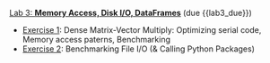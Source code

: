 [Lab 3: **Memory Access, Disk I/O, DataFrames**](https://github.com/PsuAstro528/lab3)  (due {{lab3_due}})
- [Exercise 1](https://psuastro528.github.io/lab3/ex1.html):  Dense Matrix-Vector Multiply:  Optimizing serial code, Memory access paterns, Benchmarking
- [Exercise 2](https://psuastro528.github.io/lab3/ex2.html):  Benchmarking File I/O (& Calling Python Packages)
<!-- - [Exercise 2](https://psuastro528.github.io/lab3/ex2_nopycall.html): Benchmarking File I/O (no Python dependencies) -->